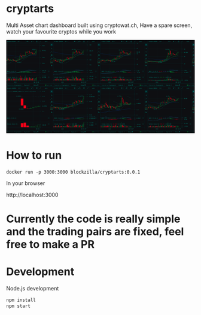 # cryptarts
Multi  Asset chart dashboard built using cryptowat.ch, Have a spare screen, watch your favourite cryptos while you work

![alt text](https://github.com/BlockzillaTech/cryptarts/blob/master/docs/image.png)

# How to run

```
docker run -p 3000:3000 blockzilla/cryptarts:0.0.1
```

In your browser

http://localhost:3000


# Currently the code is really simple and the trading pairs are fixed, feel free to make a PR



# Development

Node.js development
```
npm install
npm start
```

